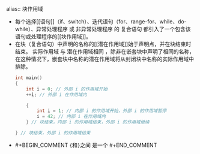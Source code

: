 alias:: 块作用域

- 每个选择[[语句]]（if、switch）、迭代语句（for、range-for、while、do-while）、异常处理程序 或 非异常处理程序 的 复合语句 都引入了一个包含该语句或处理程序的[[块作用域]]。
- 在块（复合语句）中声明的名称的[[潜在作用域]]始于声明点，并在块结束时结束。
  实际作用域 与 潜在作用域相同 ，除非在嵌套块中声明了相同的名称，在这种情况下，嵌套块中名称的潜在作用域将从封闭块中名称的实际作用域中排除。
  ``` cpp
  int main()
  {
      int i = 0; // 外部 i 的作用域开始
      ++i; // 外部 i 在作用域内
  
      {
          int i = 1; // 内部 i 的作用域开始，外部 i 的作用域暂停
          i = 42; // 内部 i 在作用域内
      } // 块结束，内部 i 的作用域结束，外部 i 的作用域继续
  
  } // 块结束，外部 i 的作用域结束
  
  ```
- #+BEGIN_COMMENT
  `{`和`}`之间 是一个
  #+END_COMMENT